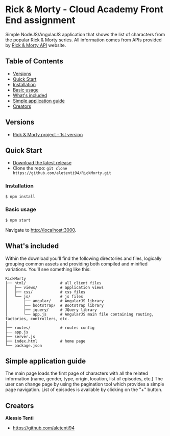 # Rick & Morty - Cloud Academy Front End assignment

Simple NodeJS/AngularJS application that shows the list of characters from the popular Rick & Morty series.
All information comes from APIs provided by [Rick & Morty API](https://rickandmortyapi.com/) website.

## Table of Contents

* [Versions](#versions)
* [Quick Start](#quick-start)
* [Installation](#installation)
* [Basic usage](#basic-usage)
* [What's included](#whats-included)
* [Simple application guide](#simple-application-guide)
* [Creators](#creators)

## Versions

* [Rick & Morty project - 1st version](https://github.com/aletenti94/RickMorty)

## Quick Start

- [Download the latest release](https://github.com/aletenti94/RickMorty/archive/refs/heads/main.zip)
- Clone the repo: `git clone https://github.com/aletenti94/RickMorty.git`

### Installation

``` bash
$ npm install
```

### Basic usage

``` bash
$ npm start
```

Navigate to [http://localhost:3000](http://localhost:3000).

## What's included

Within the download you'll find the following directories and files, logically grouping common assets and providing both compiled and minified variations. You'll see something like this:

```
RickMorty
├── html/               # all client files
│   ├── views/          # application views 
│   ├── css/            # css files
│   └── js/             # js files
│       ├── angular/    # AngularJS library
│       ├── bootstrap/  # Bootstrap library
│       ├── jquery/     # JQuery library
│       └── app.js      # AngularJS main file containing routing, factories, controllers, etc.
│
├── routes/             # routes config
├── app.js     
├── server.js     
├── index.html          # home page
└── package.json
```

## Simple application guide

The main page loads the first page of characters with all the related information (name, gender, type, origin, location, list of episodes, etc.)
The user can change page by using the pagination tool which provides a simple page navigation.
List of episodes is available by clicking on the "+" button.

## Creators

**Alessio Tenti**
* <https://github.com/aletenti94>